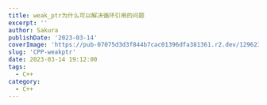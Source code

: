 ```yaml
---
title: weak_ptr为什么可以解决循环引用的问题
excerpt: '' 
author: Sakura
publishDate: '2023-03-14'
coverImage: 'https://pub-07075d3d3f844b7cac01396dfa381361.r2.dev/129623052_p0_master1200.jpg' 
slug: 'CPP-weakptr'
date: 2023-03-14 19:12:00
tags:
  - C++
category:
  - C++
---
```

